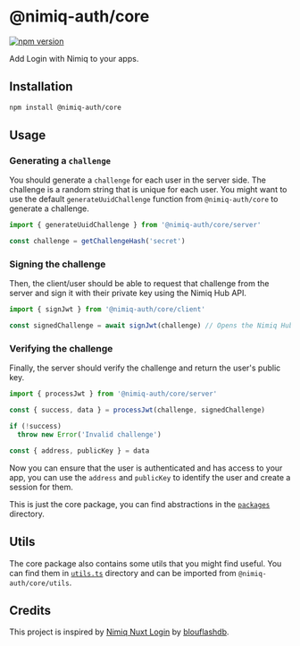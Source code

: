 # @nimiq-auth/core

[![npm version][npm-version-src]][npm-version-href]

Add Login with Nimiq to your apps.

## Installation

```bash
npm install @nimiq-auth/core
```

## Usage

### Generating a `challenge`

You should generate a `challenge` for each user in the server side. The challenge is a random string that is unique for each user. You might want to use the default `generateUuidChallenge` function from `@nimiq-auth/core` to generate a challenge.

```ts
import { generateUuidChallenge } from '@nimiq-auth/core/server'

const challenge = getChallengeHash('secret')
```

### Signing the challenge

Then, the client/user should be able to request that challenge from the server and sign it with their private key using the Nimiq Hub API.

```ts
import { signJwt } from '@nimiq-auth/core/client'

const signedChallenge = await signJwt(challenge) // Opens the Nimiq Hub
```

### Verifying the challenge

Finally, the server should verify the challenge and return the user's public key.

```ts
import { processJwt } from '@nimiq-auth/core/server'

const { success, data } = processJwt(challenge, signedChallenge)

if (!success)
  throw new Error('Invalid challenge')

const { address, publicKey } = data
```

Now you can ensure that the user is authenticated and has access to your app, you can use the `address` and `publicKey` to identify the user and create a session for them.

This is just the core package, you can find abstractions in the [`packages`](../packages) directory.

## Utils

The core package also contains some utils that you might find useful. You can find them in [`utils.ts`](./src/utils.ts) directory and can be imported from `@nimiq-auth/core/utils`.

## Credits

This project is inspired by [Nimiq Nuxt Login](https://github.com/blouflashdb/Nuxt-Nimiq-Login) by [blouflashdb](https://github.com/blouflashdb).

<!-- Badges -->
[npm-version-src]: https://npmjs.com/package/@nimiq-auth/core/latest.svg?style=flat&colorA=020420&colorB=00DC82
[npm-version-href]: https://npmjs.com/package/@nimiq-auth/core
